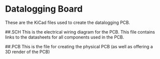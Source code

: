 # Datalogging Board

These are the KiCad files used to create the datalogging PCB.

##.SCH 
This is the electrical wiring diagram for the PCB. This file contains links to the datasheets for all components used in the PCB.

##.PCB
This is the file for creating the physical PCB (as well as offering a 3D render of the PCB)
